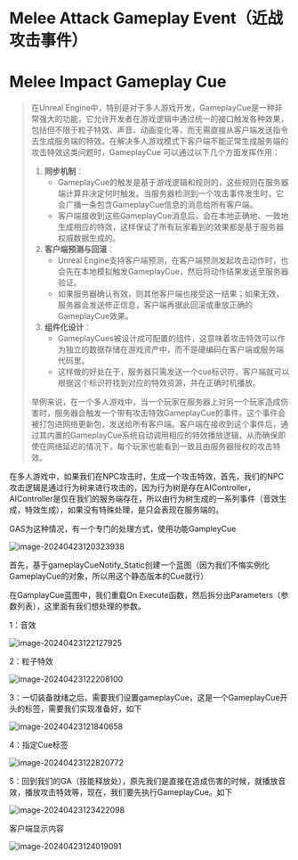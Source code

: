# Melee Attack Gameplay Event（近战攻击事件）





# Melee Impact Gameplay Cue

> 在Unreal Engine中，特别是对于多人游戏开发，GameplayCue是一种非常强大的功能，它允许开发者在游戏逻辑中通过统一的接口触发各种效果，包括但不限于粒子特效、声音、动画变化等，而无需直接从客户端发送指令去生成服务端的特效。在解决多人游戏模式下客户端不能正常生成服务端的攻击特效这类问题时，GameplayCue 可以通过以下几个方面发挥作用：
>
> 1. **同步机制**：
>    - GameplayCue的触发是基于游戏逻辑和规则的，这些规则在服务器端计算并决定何时触发。当服务器检测到一个攻击事件发生时，它会广播一条包含GameplayCue信息的消息给所有客户端。
>    - 客户端接收到这些GameplayCue消息后，会在本地正确地、一致地生成相应的特效，这样保证了所有玩家看到的效果都是基于服务器权威数据生成的。
> 2. **客户端预测与回滚**：
>    - Unreal Engine支持客户端预测，在客户端预测发起攻击动作时，也会先在本地模拟触发GameplayCue，然后将动作结果发送至服务器验证。
>    - 如果服务器确认有效，则其他客户端也接受这一结果；如果无效，服务器会发送修正信息，客户端再据此回滚或重放正确的GameplayCue效果。
> 3. **组件化设计**：
>    - GameplayCues被设计成可配置的组件，这意味着攻击特效可以作为独立的数据存储在游戏资产中，而不是硬编码在客户端或服务端代码里。
>    - 这样做的好处在于，服务器只需发送一个cue标识符，客户端就可以根据这个标识符找到对应的特效资源，并在正确时机播放。
>
> 举例来说，在一个多人游戏中，当一个玩家在服务器上对另一个玩家造成伤害时，服务器会触发一个带有攻击特效GameplayCue的事件。这个事件会被打包进网络更新包，发送给所有客户端。客户端在接收到这个事件后，通过其内置的GameplayCue系统自动调用相应的特效播放逻辑，从而确保即使在网络延迟的情况下，每个玩家也能看到一致且由服务器授权的攻击特效。

在多人游戏中，如果我们在NPC攻击时，生成一个攻击特效，首先，我们的NPC攻击逻辑是通过行为树来进行攻击的，因为行为树是存在AIController，AIController是仅在我们的服务端存在，所以由行为树生成的一系列事件（音效生成，特效生成），如果没有特殊处理，是只会表现在服务端的。

GAS为这种情况，有一个专门的处理方式，使用功能GampleyCue

![image-20240423120323938](.\image-20240423120323938.png)

首先，基于gameplayCueNotify_Static创建一个蓝图（因为我们不悔实例化GameplayCue的对象，所以用这个静态版本的Cue就行）

在GamplayCue蓝图中，我们重载On Execute函数，然后拆分出Parameters（参数列表），这里面有我们想处理的参数。

1：音效

![image-20240423122127925](.\image-20240423122127925.png)

2：粒子特效

![image-20240423122208100](.\image-20240423122208100.png)

3：一切装备就绪之后，需要我们设置gameplayCue，这是一个GameplayCue开头的标签，需要我们实现准备好，如下

![image-20240423121840658](.\image-20240423121840658.png)

4：指定Cue标签

![image-20240423122820772](.\image-20240423122820772.png)

5：回到我们的GA（技能释放处），原先我们是直接在造成伤害的时候，就播放音效，播放攻击特效等，现在，我们要先执行GameplayCue。如下

![image-20240423123422098](.\image-20240423123422098.png)

客户端显示内容

![image-20240423124019091](.\image-20240423124019091.png)
